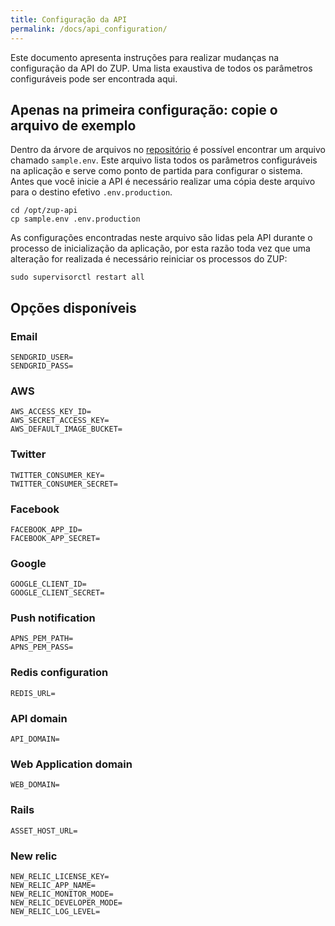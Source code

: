 ```yaml
---
title: Configuração da API
permalink: /docs/api_configuration/
---
```


Este documento apresenta instruções para realizar mudanças na configuração da API do ZUP. Uma lista exaustiva de todos os parâmetros configuráveis pode ser encontrada aqui.

## Apenas na primeira configuração: copie o arquivo de exemplo

Dentro da árvore de arquivos no [repositório](https://github.com/institutotim/zup-api) é possível encontrar um arquivo chamado `sample.env`. Este arquivo lista todos os parâmetros configuráveis na aplicação e serve como ponto de partida para configurar o sistema. Antes que você inicie a API é necessário realizar uma cópia deste arquivo para o destino efetivo `.env.production`.

    cd /opt/zup-api
    cp sample.env .env.production

As configurações encontradas neste arquivo são lidas pela API durante o processo de inicialização da aplicação, por esta razão toda vez que uma alteração for realizada é necessário reiniciar os processos do ZUP:

    sudo supervisorctl restart all

## Opções disponíveis

### Email

    SENDGRID_USER=
    SENDGRID_PASS=

### AWS

    AWS_ACCESS_KEY_ID=
    AWS_SECRET_ACCESS_KEY=
    AWS_DEFAULT_IMAGE_BUCKET=

### Twitter

    TWITTER_CONSUMER_KEY=
    TWITTER_CONSUMER_SECRET=

### Facebook

    FACEBOOK_APP_ID=
    FACEBOOK_APP_SECRET=

### Google

    GOOGLE_CLIENT_ID=
    GOOGLE_CLIENT_SECRET=

### Push notification

    APNS_PEM_PATH=
    APNS_PEM_PASS=

### Redis configuration

    REDIS_URL=

### API domain

    API_DOMAIN=

### Web Application domain

    WEB_DOMAIN=

### Rails

    ASSET_HOST_URL=

### New relic

    NEW_RELIC_LICENSE_KEY=
    NEW_RELIC_APP_NAME=
    NEW_RELIC_MONITOR_MODE=
    NEW_RELIC_DEVELOPER_MODE=
    NEW_RELIC_LOG_LEVEL=
